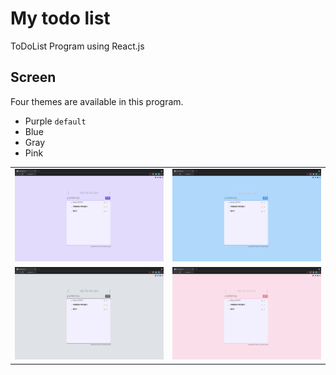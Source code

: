 # My todo list

ToDoList Program using React.js

## Screen

Four themes are available in this program.

- Purple `default`
- Blue
- Gray
- Pink

<table>
    <tbody>
        <tr>
            <td>
                <img src="https://github.com/ChaerinYu/MyTodoList/blob/main/src/image/purple.png?raw=true"/>  
            </td>
            <td>
                <img src="https://github.com/ChaerinYu/MyTodoList/blob/main/src/image/blue.png?raw=true"/>
            </td>
        </tr>
        <tr>
            <td>
                <img src="https://github.com/ChaerinYu/MyTodoList/blob/main/src/image/gray.png?raw=true"/>  
            </td>
            <td>
                <img src="https://github.com/ChaerinYu/MyTodoList/blob/main/src/image/pink.png?raw=true"/>
            </td>
        </tr>
    </tbody>
</table>
